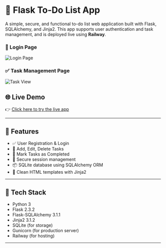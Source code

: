 # 📝 Flask To-Do List App

A simple, secure, and functional to-do list web application built with Flask, SQLAlchemy, and Jinja2. This app supports user authentication and task management, and is deployed live using **Railway**.

### 🔐 Login Page
![Login Page](https://i.ibb.co/bjgt50GQ/Screenshot-2025-06-15-161120.png)

### ✅ Task Management Page
![Task View](https://i.ibb.co/fV7gDtZj/Screenshot-2025-06-15-163927.png)

## 🌐 Live Demo

👉 [Click here to try the live app](https://advancetodoapp-production.up.railway.app/login)  

---

## 🚀 Features

- ✅ User Registration & Login
- 📝 Add, Edit, Delete Tasks
- 📌 Mark Tasks as Completed
- 🔐 Secure session management
- 📦 SQLite database using SQLAlchemy ORM
- 🎨 Clean HTML templates with Jinja2

---

## 🧩 Tech Stack

- Python 3
- Flask 2.3.2
- Flask-SQLAlchemy 3.1.1
- Jinja2 3.1.2
- SQLite (for storage)
- Gunicorn (for production server)
- Railway (for hosting)

---



